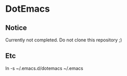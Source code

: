 DotEmacs
========

Notice
------

Currently not completed. Do not clone this repository ;)

Etc
---

ln -s ~/.emacs.d/dotemacs ~/.emacs
